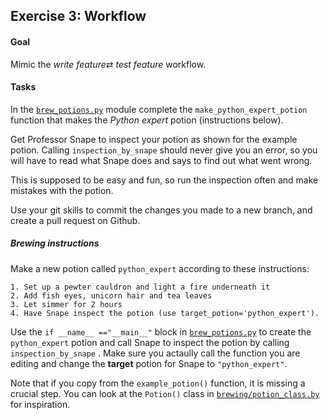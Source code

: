 ## Exercise 3: Workflow

#### Goal

Mimic the *write feature*⇄ *test feature* workflow.

#### Tasks

In the [`brew_potions.py`](../brewing/brew_potions.py) module complete the `make_python_expert_potion` function that makes the *Python expert* potion (instructions below).

Get Professor Snape to inspect your potion as shown for the example potion. Calling `inspection_by_snape` should never give you an error, so you will have to read what Snape does and says to find out what went wrong.

This is supposed to be easy and fun, so run the inspection often and make mistakes with the potion.

Use your git skills to commit the changes you made to a new branch, and create a pull request on Github.

##### Brewing instructions

Make a new potion called `python_expert` according to these instructions:

```
1. Set up a pewter cauldron and light a fire underneath it
2. Add fish eyes, unicorn hair and tea leaves
3. Let simmer for 2 hours
4. Have Snape inspect the potion (use target_potion='python_expert').
```

Use the `if __name__ =="__main__"` block in [`brew_potions.py`](../brewing/brew_potions.py) to create the `python_expert` potion and call Snape to inspect the potion by calling `inspection_by_snape` . Make sure you actaully call the function you are editing and change the **target** potion for Snape to `"python_expert"`.

Note that if you copy from the `example_potion()` function, it is missing a crucial step. You can look at the `Potion()` class in [`brewing/potion_class.by`](../brewing/potion_class.by) for inspiration.
